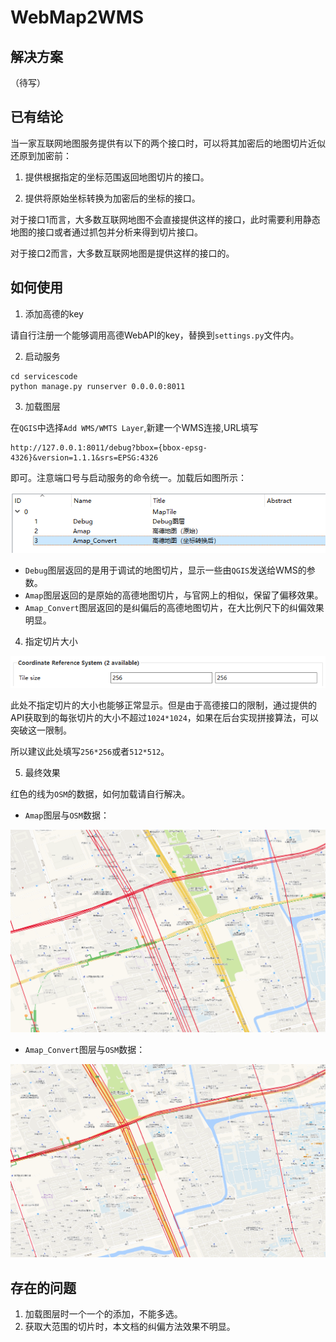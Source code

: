 # WebMap2WMS

## 解决方案

（待写）

## 已有结论

当一家互联网地图服务提供有以下的两个接口时，可以将其加密后的地图切片近似还原到加密前：

1. 提供根据指定的坐标范围返回地图切片的接口。

2. 提供将原始坐标转换为加密后的坐标的接口。

对于接口1而言，大多数互联网地图不会直接提供这样的接口，此时需要利用静态地图的接口或者通过抓包并分析来得到切片接口。

对于接口2而言，大多数互联网地图是提供这样的接口的。

## 如何使用

1. 添加高德的key

请自行注册一个能够调用高德WebAPI的key，替换到`settings.py`文件内。

2. 启动服务

```
cd servicescode
python manage.py runserver 0.0.0.0:8011
```
3. 加载图层

在`QGIS`中选择`Add WMS/WMTS Layer`,新建一个WMS连接,URL填写
```
http://127.0.0.1:8011/debug?bbox={bbox-epsg-4326}&version=1.1.1&srs=EPSG:4326
```
即可。注意端口号与启动服务的命令统一。加载后如图所示：

![加载WMS服务](image/load_WMS_services.png)

* `Debug`图层返回的是用于调试的地图切片，显示一些由`QGIS`发送给WMS的参数。
* `Amap`图层返回的是原始的高德地图切片，与官网上的相似，保留了偏移效果。
* `Amap_Convert`图层返回的是纠偏后的高德地图切片，在大比例尺下的纠偏效果明显。

4. 指定切片大小

![指定切片大小](image/tile_size.png)

此处不指定切片的大小也能够正常显示。但是由于高德接口的限制，通过提供的API获取到的每张切片的大小不超过`1024*1024`，如果在后台实现拼接算法，可以突破这一限制。

所以建议此处填写`256*256`或者`512*512`。

5. 最终效果

红色的线为`OSM`的数据，如何加载请自行解决。

* `Amap`图层与`OSM`数据：

![未纠偏](image/amap_osm.png)

* `Amap_Convert`图层与`OSM`数据：

![已纠偏](image/amap_c_osm.png)

## 存在的问题

1. 加载图层时一个一个的添加，不能多选。
2. 获取大范围的切片时，本文档的纠偏方法效果不明显。
